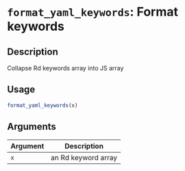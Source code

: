 # `format_yaml_keywords`: Format keywords

## Description

Collapse Rd keywords array into JS array

## Usage

```r
format_yaml_keywords(x)
```

## Arguments

| Argument | Description |
| -------- | ----------- |
| `x` | an Rd keyword array |

